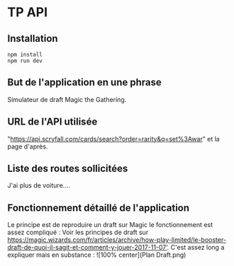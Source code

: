 # TP API

## Installation

```
npm install
npm run dev
```

## But de l'application en une phrase

Simulateur de draft Magic the Gathering.

## URL de l'API utilisée

"https://api.scryfall.com/cards/search?order=rarity&q=set%3Awar" et la page d'après.

## Liste des routes sollicitées

J'ai plus de voiture....

## Fonctionnement détaillé de l'application

Le principe est de reproduire un draft sur Magic le fonctionnement est assez compliqué :
Voir les principes de draft sur https://magic.wizards.com/fr/articles/archive/how-play-limited/le-booster-draft-de-quoi-il-sagit-et-comment-y-jouer-2017-11-07’. C'est assez long a expliquer mais en
substance :
![100% center](Plan Draft.png)
